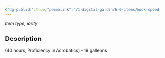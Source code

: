 ```yaml
---
{"dg-publish":true,"permalink":"/1-digital-garden/6-0-items/book-speed-in-quidditch/","tags":["#item","#mundane","#book"]}
---
```


*Item type, rarity*

## Description

(40 hours, Proficiency in Acrobatics) – 19 galleons